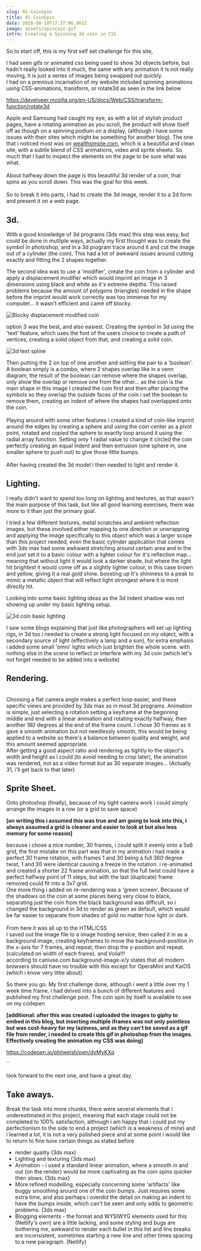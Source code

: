 ```yaml
---
slug: 01-CoinSpin
title: 01-CoinSpin
date: 2020-08-10T17:37:06.861Z
image: assets/spincoin.gif
intro: Creating a Spinning 3d coin in CSS
---
```

So to start off, this is my first self set challenge for this site,

I had seen gifs or animated css being used to show 3d objects before, but hadn't really looked into it much, the same with any animation it is not really moving, it is just a series of images being swapped out quickly.\
I had on a previous incarnation of my website included spinning animations using CSS-animations, transform, or rotate3d as seen in the link below

<https://developer.mozilla.org/en-US/docs/Web/CSS/transform-function/rotate3d>

Apple and Samsung had caught my eye, as with a lot of stylish product pages, have a rotating animation as you scroll, the product will show itself off as though on a spinning podium on a display, (although i have some issues with their sites which might be something for another blog). The one that i noticed most was on [wealthsimple.com](https://www.wealthsimple.com), which is a beautiful and clean site, with a subtle blend of CSS animations, video and sprite sheets. So much that I had to inspect the elements on the page to be sure what was what.\
\
About halfway down the page is this beautiful 3d render of a coin, that spins as you scroll down. This was the goal for this week.\
\
So to break it into parts, i had to create the 3d image, render it to a 2d form and present it on a web page.

## 3d.

With a good knowledge of 3d programs (3ds max) this step was easy, but could be done in mutliple ways, actually my first thought was to create the symbol in photoshop, and in a 3d program trace around it and cut the image out of a cylinder (the coin). This had a lot of awkward issues around cutting exactly and fitting the 2 shapes together.

The second idea was to use a 'modifier', create the coin from a cylinder and apply a displacement modifier which would imprint an image in 3 dimensions using black and white as it's extreme depths. This raised problems because the amount of polygons (triangles) needed in the shape before the imprint would work correctly was too immense for my computer... it wasn't efficient and came off blocky.

![Blocky displacement modified coin](assets/coinspin-wip-2.jpg "Blocky displacement modified coin")

option 3 was the best, and also easiest. Creating the symbol in 3d using the 'text' feature, which uses the font of the users choice to create a path of vertices, creating a solid object from that, and creating a solid coin. 

![3d text spline](assets/coinspin-wip-1.jpg "3d text spline")

Then putting the 2 on top of one another and setting the pair to a 'boolean'. A boolean simply is a combo, where 2 shapes overlap like in a venn diagram, the result of the boolean can remove where the shapes overlap, only show the overlap or remove one from the other... as the coin is the main shape in this image I created the coin first and then after placing the symbols so they overlap the outside faces of the coin i set the boolean to remove them, creating an indent of where the shapes had overlapped onto the coin.\
\
Playing around with some other features i created a kind of coin-like imprint around the edges by creating a sphere and using the coin center as a pivot point, rotated and copied the sphere to exactly loop around it using the radial array function. Setting only 1 radial value to change it circled the coin perfectly creating an equal indent and then extrusion (one sphere in, one smaller sphere to push out) to give those little bumps.\
\
After having created the 3d model i then needed to light and render it. 

## Lighting.

I really didn't want to spend too long on lighting and textures, as that wasn't the main purpose of this task, but like all good learning exercises, there was more to it than just the primary goal.

I tried a few different textures, metal scratches and ambient reflection images, but these involved either mapping to one direction or unwrapping and applying the image specifically to this object which was a larger scope than this project needed, even the basic cylinder application that comes with 3ds max had some awkward stretching around certain area and in the end just set it to a basic colour with a lighter colour for it's reflection map... meaning that without light it would look a darker shade, but where the light hit brightest it would come off as a slightly lighter colour, in this case brown and yellow, giving it a real gold shine. boosting up it's shininess to a peak to mimic a metallic object that will reflect light strongest where it is most directly hit.

Looking into some basic lighting ideas as the 3d indent shadow was not showing up under my basic lighting setup.

![3d coin basic lighting](assets/coinspin-wip-3.jpg "3d coin basic lighting")

I saw some blogs explaining that just like photographers will set up lighting rigs, in 3d too i needed to create a strong light focused on my object, with a secondary source of light (effectively a lamp and a sun), for extra emphasis i added some small 'omni' lights which just brighten the whole scene. with nothing else in the scene to reflect or interfere with my 3d coin (which let's not forget needed to be added into a website)

## Rendering.

\
Choosing a flat camera angle makes a perfect loop easier, and these specific views are provided by 3ds max as in most 3d programs. Animation is simple, just selecting a rotation setting a keyframe at the beginning middle and end with a linear animation and rotating exactly halfway, then another 180 degrees at the end of the frame count. I chose 30 frames as it gave a smooth animation but not needlessly smooth, this would be being applied to a website so there's a balance between quality and weight, and this amount seemed appropriate.\
After getting a good aspect ratio and rendering as tightly to the object's width and height as i could (to avoid needing to crop later), the animation was rendered, not as a video format but as 30 separate images... (Actually 31, i'll get back to that later)

## Sprite Sheet.

Onto photoshop (finally), because of my tight camera work i could simply arrange the images in a row (or a grid to save space) 

**\[on writing this i assumed this was true and am going to look into this, i always assumed a grid is cleaner and easier to look at but also less memory for some reason]**

because i chose a nice number, 30 frames, i could split it evenly onto a 5x6 grid, the first mistake on this part was that in my animation i had made a perfect 30 frame rotation, with frames 1 and 30 being a full 360 degree twist, 1 and 30 were identical causing a freeze in the rotation. i re-animated and created a shorter 22 frame animation, so that the full twist could have a perfect halfway point of 11 steps, but with the last (duplicate) frame removed could fit into a 3x7 grid.\
One more thing i added on re-rendering was a 'green screen'. Because of the shadows on the coin at some places being very close to black, separating just the coin from the black background was difficult, so i changed the background in 3d to render as green as default, which would be far easier to separate from shades of gold no matter how light or dark.\
\
From here it was all up to the HTML/CSS\
I saved out the image file to a image hosting service, then called it in as a background image, creating keyframes to move the background-position in the x-axis for 7 frames, and repeat, then drop the y-position and repeat. (calculated on width of each frame). and Voila!!! \
according to caniuse.com background-image-x/y states that all modern browsers should have no trouble with this except for OperaMini and KaiOS (which i know very little about)

So there you go. My first challenge done, although i went a little over my 1 week time frame, i had delved into a bunch of different features and published my first challenge post. The coin spin by itself is available to see on my codepen

**\[additional: after this was created i uploaded the images to giphy to embed in this blog, but inserting multiple iframes was not only pointless but was cost-heavy for my laziness, and as they can't be saved as a gif file from render, i needed to create this gif in photoshop from the images. Effectively creating the animation my CSS was doing]**

<https://codepen.io/philwelsh/pen/dyMyKXq>

``

look forward to the next one, and have a great day.

## Take aways.

Break the task into more chunks, there were several elements that i underestimated in this project, meaning that each stage could not be completed to 100% satisfaction, although i am happy that i could put my perfectionism to the side to end a project (which is a weakness of mine) and i learned a lot, it is not a very polished piece and at some point i would like to return to fine tune certain things as stated before

* render quality (3ds max)
* Lighting and texturing (3ds max)
* Animation - i used a standard linear animation, where a smooth in and out (on the render) would be more captivating as the coin spins quicker then slows. (3ds max)
* More refined modelling, especially concerning some 'artifacts' like buggy smoothing around one of the coin bumps. Just requires some extra time, and also perhaps i overdid the detail on making an indent to have the bumps inside, which can't be seen and only adds to geometric problems. (3ds max)
* Blogging elements - the format and WYSIWYG elements used for this (Netlify's own) are a little lacking, and some styling and bugs are bothering me, awkward to render each bullet in this list and line breaks are inconsistent, sometimes starting a new line and other times spacing to a new paragraph. (Netlify)
